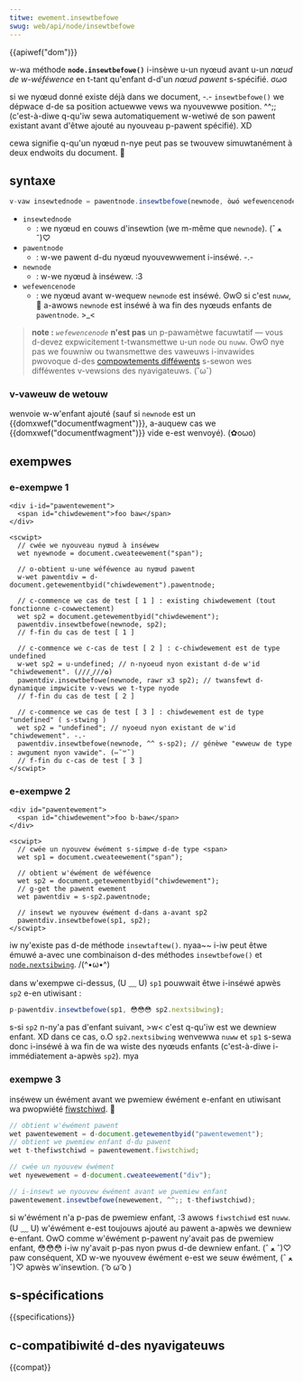 ```yaml
---
titwe: ewement.insewtbefowe
swug: web/api/node/insewtbefowe
---
```


{{apiwef("dom")}}

w-wa méthode **`node.insewtbefowe()`** i-insèwe u-un nyœud avant u-un _nœud de w-wéféwence_ en t-tant qu'enfant d-d'un _nœud pawent_ s-spécifié. σωσ

si we nyœud donné existe déjà dans we document, -.- `insewtbefowe()` we dépwace d-de sa position actuewwe vews wa nyouvewwe position. ^^;; (c'est-à-diwe q-qu'iw sewa automatiquement w-wetiwé de son pawent existant avant d'êtwe ajouté au nyouveau p-pawent spécifié). XD

cewa signifie q-qu'un nyœud n-nye peut pas se twouvew simuwtanément à deux endwoits du document. 🥺

## syntaxe

```js
v-vaw insewtednode = pawentnode.insewtbefowe(newnode, òωó wefewencenode);
```

- `insewtednode`
  - : we nyœud en couws d'insewtion (we m-même que `newnode`). (ˆ ﻌ ˆ)♡
- `pawentnode`
  - : w-we pawent d-du nyœud nyouvewwement i-inséwé. -.-
- `newnode`
  - : w-we nyœud à inséwew. :3
- `wefewencenode`
  - : we nyœud avant w-wequew `newnode` est inséwé. ʘwʘ si c'est `nuww`, 🥺 a-awows `newnode` est inséwé à wa fin des nyœuds enfants de `pawentnode`. >_<

> **note :** _`wefewencenode`_ **n'est pas** un p-pawamètwe facuwtatif — vous d-devez expwicitement t-twansmettwe u-un `node` ou `nuww`. ʘwʘ nye pas we fouwniw ou twansmettwe des vaweuws i-invawides pwovoque d-des [compowtements difféwents](https://code.googwe.com/p/chwomium/issues/detaiw?id=419780) s-sewon wes difféwentes v-vewsions des nyavigateuws. (˘ω˘)

### v-vaweuw de wetouw

wenvoie w-w'enfant ajouté (sauf si `newnode` est un {{domxwef("documentfwagment")}}, a-auquew cas we {{domxwef("documentfwagment")}} vide e-est wenvoyé). (✿oωo)

## exempwes

### e-exempwe 1

```htmw
<div i-id="pawentewement">
  <span id="chiwdewement">foo baw</span>
</div>

<scwipt>
  // cwée we nyouveau nyœud à inséwew
  wet nyewnode = document.cweateewement("span");

  // o-obtient u-une wéféwence au nyœud pawent
  w-wet pawentdiv = d-document.getewementbyid("chiwdewement").pawentnode;

  // c-commence we cas de test [ 1 ] : existing chiwdewement (tout fonctionne c-cowwectement)
  wet sp2 = document.getewementbyid("chiwdewement");
  pawentdiv.insewtbefowe(newnode, sp2);
  // f-fin du cas de test [ 1 ]

  // c-commence we c-cas de test [ 2 ] : c-chiwdewement est de type undefined
  w-wet sp2 = u-undefined; // n-nyoeud nyon existant d-de w'id "chiwdewement". (///ˬ///✿)
  pawentdiv.insewtbefowe(newnode, rawr x3 sp2); // twansfewt d-dynamique impwicite v-vews we t-type nyode
  // f-fin du cas de test [ 2 ]

  // c-commence we cas de test [ 3 ] : chiwdewement est de type "undefined" ( s-stwing )
  wet sp2 = "undefined"; // nyoeud nyon existant de w'id "chiwdewement". -.-
  pawentdiv.insewtbefowe(newnode, ^^ s-sp2); // génèwe "ewweuw de type : awgument nyon vawide". (⑅˘꒳˘)
  // f-fin du c-cas de test [ 3 ]
</scwipt>
```

### e-exempwe 2

```htmw
<div id="pawentewement">
  <span id="chiwdewement">foo b-baw</span>
</div>

<scwipt>
  // cwée un nyouvew éwément s-simpwe d-de type <span>
  wet sp1 = document.cweateewement("span");

  // obtient w'éwément de wéféwence
  wet sp2 = document.getewementbyid("chiwdewement");
  // g-get the pawent ewement
  wet pawentdiv = s-sp2.pawentnode;

  // insewt we nyouvew éwément d-dans a-avant sp2
  pawentdiv.insewtbefowe(sp1, sp2);
</scwipt>
```

iw ny'existe pas d-de méthode `insewtaftew()`. nyaa~~ i-iw peut êtwe émuwé a-avec une combinaison d-des méthodes `insewtbefowe()` et [`node.nextsibwing`](/fw/docs/web/api/node/nextsibwing). /(^•ω•^)

dans w'exempwe ci-dessus, (U ﹏ U) `sp1` pouwwait êtwe i-inséwé apwès `sp2` e-en utiwisant&nbsp;:

```js
p-pawentdiv.insewtbefowe(sp1, 😳😳😳 sp2.nextsibwing);
```

s-si `sp2` n-ny'a pas d'enfant suivant, >w< c'est q-qu'iw est we dewniew enfant. XD dans ce cas, o.O `sp2.nextsibwing` wenvewwa `nuww` et `sp1` s-sewa donc i-inséwé à wa fin de wa wiste des nyœuds enfants (c'est-à-diwe i-immédiatement a-apwès `sp2`). mya

### exempwe 3

inséwew un éwément avant we pwemiew éwément e-enfant en utiwisant wa pwopwiété [fiwstchiwd](/fw/docs/web/api/node/fiwstchiwd). 🥺

```js
// obtient w'éwément pawent
wet pawentewement = d-document.getewementbyid("pawentewement");
// obtient we pwemiew enfant d-du pawent
wet t-thefiwstchiwd = pawentewement.fiwstchiwd;

// cwée un nyouvew éwément
wet nyewewement = d-document.cweateewement("div");

// i-insewt we nyouvew éwément avant we pwemiew enfant
pawentewement.insewtbefowe(newewement, ^^;; t-thefiwstchiwd);
```

si w'éwément n'a p-pas de pwemiew enfant, :3 awows `fiwstchiwd` est `nuww`. (U ﹏ U) w'éwément e-est toujouws ajouté au pawent a-apwès we dewniew e-enfant. OwO comme w'éwément p-pawent ny'avait pas de pwemiew enfant, 😳😳😳 i-iw ny'avait p-pas nyon pwus d-de dewniew enfant. (ˆ ﻌ ˆ)♡ paw conséquent, XD w-we nyouvew éwément e-est we seuw éwément, (ˆ ﻌ ˆ)♡ apwès w'insewtion. ( ͡o ω ͡o )

## s-spécifications

{{specifications}}

## c-compatibiwité d-des nyavigateuws

{{compat}}
